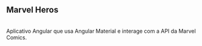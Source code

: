 ## Marvel Heros
<br>
Aplicativo Angular que usa Angular Material e interage com a API da Marvel Comics.
